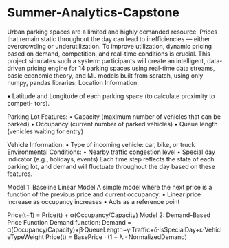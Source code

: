 # Summer-Analytics-Capstone
Urban parking spaces are a limited and highly demanded resource. Prices that remain static
throughout the day can lead to inefficiencies — either overcrowding or underutilization.
To improve utilization, dynamic pricing based on demand, competition, and real-time
conditions is crucial.
This project simulates such a system: participants will create an intelligent, data-driven
pricing engine for 14 parking spaces using real-time data streams, basic economic theory,
and ML models built from scratch, using only numpy, pandas libraries.
Location Information:

• Latitude and Longitude of each parking space (to calculate proximity to competi-
tors).

Parking Lot Features:
• Capacity (maximum number of vehicles that can be parked)
• Occupancy (current number of parked vehicles)
• Queue length (vehicles waiting for entry)


Vehicle Information:
• Type of incoming vehicle: car, bike, or truck
Environmental Conditions:
• Nearby traffic congestion level
• Special day indicator (e.g., holidays, events)
Each time step reflects the state of each parking lot, and demand will fluctuate throughout
the day based on these features.

Model 1: Baseline Linear Model
A simple model where the next price is a function of the previous price and current
occupancy:
• Linear price increase as occupancy increases
• Acts as a reference point

Price(t+1) = Price(t) + α(Occupancy/Capacity)
Model 2: Demand-Based Price Function
Demand function:
Demand = α(Occupancy/Capacity)+β·QueueLength−γ·Traffic+δ·IsSpecialDay+ε·VehicleTypeWeight
Price(t) = BasePrice · (1 + λ · NormalizedDemand)
